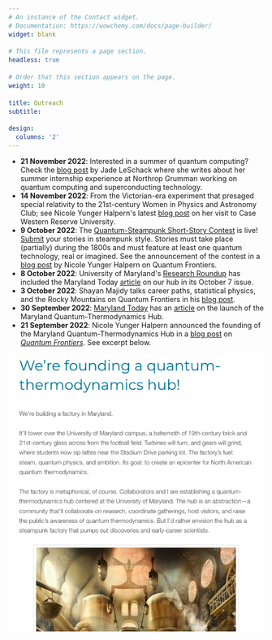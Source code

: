 ```yaml
---
# An instance of the Contact widget.
# Documentation: https://wowchemy.com/docs/page-builder/
widget: blank

# This file represents a page section.
headless: true

# Order that this section appears on the page.
weight: 10

title: Outreach
subtitle:

design:
  columns: '2'
---
```


- **21 November 2022**: Interested in a summer of quantum computing? Check the [blog post](https://quantumfrontiers.com/2022/11/13/the-spirit-of-relativity/) by Jade LeSchack where she writes about her summer internship experience at Northrop Grumman working on quantum computing and superconducting technology.
- **14 November 2022**: From the Victorian-era experiment that presaged special relativity to the 21st-century Women in Physics and Astronomy Club; see Nicole Yunger Halpern's latest [blog post](https://quantumfrontiers.com/2022/11/13/the-spirit-of-relativity/) on her visit to Case Western Reserve University.
- **9 October 2022**: The [Quantum-Steampunk Short-Story Contest](../contest/) is live! [Submit](https://forms.gle/U6T9DPwJzDu1JytbA) your stories in steampunk style. Stories must take place (partially) during the 1800s and must feature at least one quantum technology, real or imagined. See the announcement of the contest in a [blog post](https://quantumfrontiers.com/2022/10/09/announcing-the-quantum-steampunk-short-story-contest/) by Nicole Yunger Halpern on Quantum Frontiers. 
- **8 October 2022**: University of Maryland's [Research Roundup](https://publicate.it/p/d4PZK_usDQTI313423) has included the Maryland Today [article](https://today.umd.edu/maryland-quantum-thermodynamics-hub-launches-with-2m-grant) on our hub in its October 7 issue.
- **3 October 2022**: Shayan Majidy talks career paths, statistical physics, and the Rocky Mountains on Quantum Frontiers in his [blog post](https://quantumfrontiers.com/2022/10/03/mo-heights-mo-challenges-climbing-mount-grad-school/).
- **30 September 2022**: [Maryland Today](https://today.umd.edu/) has an [article](https://today.umd.edu/maryland-quantum-thermodynamics-hub-launches-with-2m-grant) on the launch of the Maryland Quantum-Thermodynamics Hub. 
- **21 September 2022**: Nicole Yunger Halpern announced the founding of the Maryland Quantum-Thermodynamics Hub in a [blog post](https://quantumfrontiers.com/2022/09/21/were-founding-a-quantum-thermodynamics-hub/) on [*Quantum Frontiers*](https://quantumfrontiers.com/). See excerpt below.

![Excerpt from blog post](blog_post.png "Excerpt from Nicole's [blog post](https://quantumfrontiers.com/2022/09/21/were-founding-a-quantum-thermodynamics-hub) on [*Quantum Frontiers*](https://quantumfrontiers.com/).")


<!-- YouTube Channel.

Example of YouTube Video below.

{{< youtube tMaQwZ_LRbI >}} -->